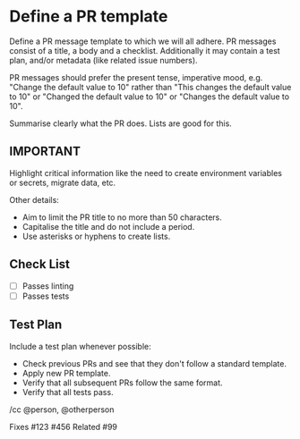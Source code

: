 # Define a PR template

Define a PR message template to which we will all adhere. PR messages consist of a title, a body and a checklist. Additionally it may contain a test plan, and/or metadata (like related issue numbers).

PR messages should prefer the present tense, imperative mood, e.g. "Change the default value to 10" rather than "This changes the default value to 10" or "Changed the default value to 10" or "Changes the default value to 10".

Summarise clearly what the PR does. Lists are good for this.

## IMPORTANT

Highlight critical information like the need to create environment variables or secrets, migrate data, etc.

Other details:

- Aim to limit the PR title to no more than 50 characters.
- Capitalise the title and do not include a period.
- Use asterisks or hyphens to create lists.

## Check List

- [ ] Passes linting
- [ ] Passes tests

## Test Plan

Include a test plan whenever possible:

- Check previous PRs and see that they don't follow a standard template.
- Apply new PR template.
- Verify that all subsequent PRs follow the same format.
- Verify that all tests pass.

/cc @person, @otherperson

Fixes #123 #456
Related #99
